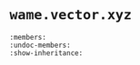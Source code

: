 # `wame.vector.xyz`
```{automodule} wame.vector.xyz
:members:
:undoc-members:
:show-inheritance:
```